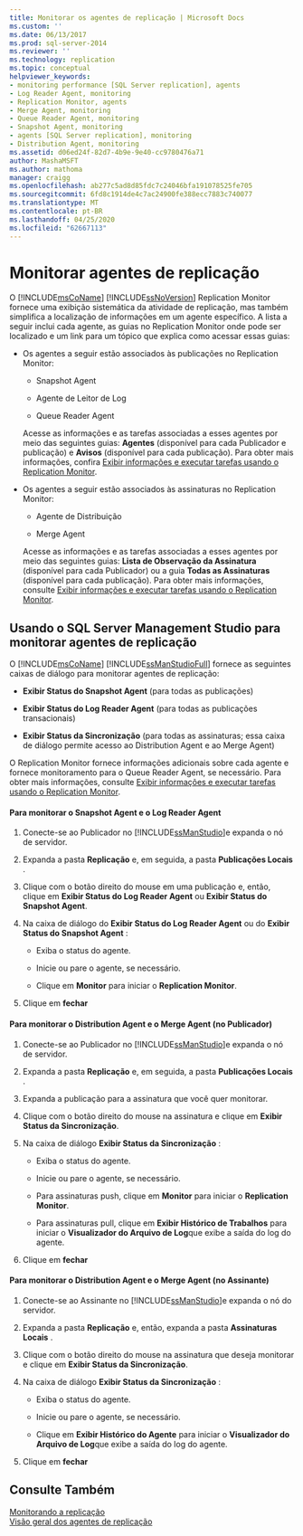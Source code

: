 ```yaml
---
title: Monitorar os agentes de replicação | Microsoft Docs
ms.custom: ''
ms.date: 06/13/2017
ms.prod: sql-server-2014
ms.reviewer: ''
ms.technology: replication
ms.topic: conceptual
helpviewer_keywords:
- monitoring performance [SQL Server replication], agents
- Log Reader Agent, monitoring
- Replication Monitor, agents
- Merge Agent, monitoring
- Queue Reader Agent, monitoring
- Snapshot Agent, monitoring
- agents [SQL Server replication], monitoring
- Distribution Agent, monitoring
ms.assetid: d06ed24f-82d7-4b9e-9e40-cc9780476a71
author: MashaMSFT
ms.author: mathoma
manager: craigg
ms.openlocfilehash: ab277c5ad8d85fdc7c24046bfa191078525fe705
ms.sourcegitcommit: 6fd8c1914de4c7ac24900fe388ecc7883c740077
ms.translationtype: MT
ms.contentlocale: pt-BR
ms.lasthandoff: 04/25/2020
ms.locfileid: "62667113"
---
```

# <a name="monitor-replication-agents"></a>Monitorar agentes de replicação
  O [!INCLUDE[msCoName](../../../includes/msconame-md.md)] [!INCLUDE[ssNoVersion](../../../includes/ssnoversion-md.md)] Replication Monitor fornece uma exibição sistemática da atividade de replicação, mas também simplifica a localização de informações em um agente específico. A lista a seguir inclui cada agente, as guias no Replication Monitor onde pode ser localizado e um link para um tópico que explica como acessar essas guias:  
  
-   Os agentes a seguir estão associados às publicações no Replication Monitor:  
  
    -   Snapshot Agent  
  
    -   Agente de Leitor de Log  
  
    -   Queue Reader Agent  
  
     Acesse as informações e as tarefas associadas a esses agentes por meio das seguintes guias: **Agentes** (disponível para cada Publicador e publicação) e **Avisos** (disponível para cada publicação). Para obter mais informações, confira [Exibir informações e executar tarefas usando o Replication Monitor](view-information-and-perform-tasks-replication-monitor.md).  
  
-   Os agentes a seguir estão associados às assinaturas no Replication Monitor:  
  
    -   Agente de Distribuição  
  
    -   Merge Agent  
  
     Acesse as informações e as tarefas associadas a esses agentes por meio das seguintes guias: **Lista de Observação da Assinatura** (disponível para cada Publicador) ou a guia **Todas as Assinaturas** (disponível para cada publicação). Para obter mais informações, consulte [Exibir informações e executar tarefas usando o Replication Monitor](view-information-and-perform-tasks-replication-monitor.md).  
  
## <a name="using-sql-server-management-studio-to-monitor-replication-agents"></a>Usando o SQL Server Management Studio para monitorar agentes de replicação  
 O [!INCLUDE[msCoName](../../../includes/msconame-md.md)] [!INCLUDE[ssManStudioFull](../../../includes/ssmanstudiofull-md.md)] fornece as seguintes caixas de diálogo para monitorar agentes de replicação:  
  
-   **Exibir Status do Snapshot Agent** (para todas as publicações)  
  
-   **Exibir Status do Log Reader Agent** (para todas as publicações transacionais)  
  
-   **Exibir Status da Sincronização** (para todas as assinaturas; essa caixa de diálogo permite acesso ao Distribution Agent e ao Merge Agent)  
  
 O Replication Monitor fornece informações adicionais sobre cada agente e fornece monitoramento para o Queue Reader Agent, se necessário. Para obter mais informações, consulte [Exibir informações e executar tarefas usando o Replication Monitor](view-information-and-perform-tasks-replication-monitor.md).  
  
#### <a name="to-monitor-the-snapshot-agent-and-log-reader-agent"></a>Para monitorar o Snapshot Agent e o Log Reader Agent  
  
1.  Conecte-se ao Publicador no [!INCLUDE[ssManStudio](../../../includes/ssmanstudio-md.md)]e expanda o nó de servidor.  
  
2.  Expanda a pasta **Replicação** e, em seguida, a pasta **Publicações Locais** .  
  
3.  Clique com o botão direito do mouse em uma publicação e, então, clique em **Exibir Status do Log Reader Agent** ou **Exibir Status do Snapshot Agent**.  
  
4.  Na caixa de diálogo do **Exibir Status do Log Reader Agent** ou do **Exibir Status do Snapshot Agent** :  
  
    -   Exiba o status do agente.  
  
    -   Inicie ou pare o agente, se necessário.  
  
    -   Clique em **Monitor** para iniciar o **Replication Monitor**.  
  
5.  Clique em **fechar**  
  
#### <a name="to-monitor-the-distribution-agent-and-merge-agent-from-the-publisher"></a>Para monitorar o Distribution Agent e o Merge Agent (no Publicador)  
  
1.  Conecte-se ao Publicador no [!INCLUDE[ssManStudio](../../../includes/ssmanstudio-md.md)]e expanda o nó de servidor.  
  
2.  Expanda a pasta **Replicação** e, em seguida, a pasta **Publicações Locais** .  
  
3.  Expanda a publicação para a assinatura que você quer monitorar.  
  
4.  Clique com o botão direito do mouse na assinatura e clique em **Exibir Status da Sincronização**.  
  
5.  Na caixa de diálogo **Exibir Status da Sincronização** :  
  
    -   Exiba o status do agente.  
  
    -   Inicie ou pare o agente, se necessário.  
  
    -   Para assinaturas push, clique em **Monitor** para iniciar o **Replication Monitor**.  
  
    -   Para assinaturas pull, clique em **Exibir Histórico de Trabalhos** para iniciar o **Visualizador do Arquivo de Log**que exibe a saída do log do agente.  
  
6.  Clique em **fechar**  
  
#### <a name="to-monitor-the-distribution-agent-and-merge-agent-from-the-subscriber"></a>Para monitorar o Distribution Agent e o Merge Agent (no Assinante)  
  
1.  Conecte-se ao Assinante no [!INCLUDE[ssManStudio](../../../includes/ssmanstudio-md.md)]e expanda o nó do servidor.  
  
2.  Expanda a pasta **Replicação** e, então, expanda a pasta **Assinaturas Locais** .  
  
3.  Clique com o botão direito do mouse na assinatura que deseja monitorar e clique em **Exibir Status da Sincronização**.  
  
4.  Na caixa de diálogo **Exibir Status da Sincronização** :  
  
    -   Exiba o status do agente.  
  
    -   Inicie ou pare o agente, se necessário.  
  
    -   Clique em **Exibir Histórico do Agente** para iniciar o **Visualizador do Arquivo de Log**que exibe a saída do log do agente.  
  
5.  Clique em **fechar**  
  
## <a name="see-also"></a>Consulte Também  
 [Monitorando a replicação](../monitoring-replication.md)   
 [Visão geral dos agentes de replicação](../agents/replication-agents-overview.md)  
  
  
